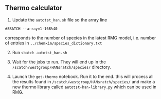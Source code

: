 ## Thermo calculator

1. Update the `autotst_han.sh` file so the array line
```
#SBATCH --array=1-168%40
```
corresponds to the number of species in the latest RMG model,
i.e. number of entries in `../chemkin/species_dictionary.txt`

2. Run `sbatch autotst_han.sh`

3. Wait for the jobs to run. They will end up in the 
`/scatch/westgroup/HANsratch/species/` directory.

4. Launch the `get-thermo` notebook. Run it to the end.
this will process all the results found in 
`/scatch/westgroup/HANsratch/species/`
and make a new thermo library called
`autotst-han-library.py` 
which can be used in RMG.